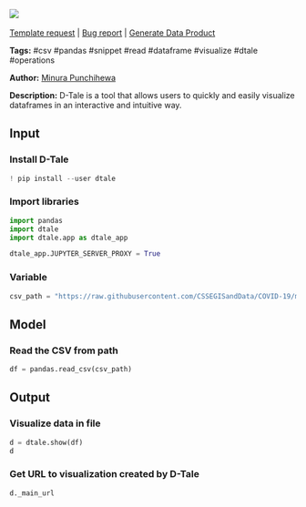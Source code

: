 <a href="https://app.naas.ai/user-redirect/naas/downloader?url=https://raw.githubusercontent.com/jupyter-naas/awesome-notebooks/master/D-Tale/D-Tale_Visualize_dataframe.ipynb" target="_parent"><img src="https://naasai-public.s3.eu-west-3.amazonaws.com/Open_in_Naas_Lab.svg"/></a><br><br><a href="https://github.com/jupyter-naas/awesome-notebooks/issues/new?assignees=&labels=&template=template-request.md&title=Tool+-+Action+of+the+notebook+">Template request</a> | <a href="https://github.com/jupyter-naas/awesome-notebooks/issues/new?assignees=&labels=bug&template=bug_report.md&title=D-Tale+-+Visualize+dataframe:+Error+short+description">Bug report</a> | <a href="https://app.naas.ai/user-redirect/naas/downloader?url=https://raw.githubusercontent.com/jupyter-naas/awesome-notebooks/master/Naas/Naas_Start_data_product.ipynb" target="_parent">Generate Data Product</a>

**Tags:** #csv #pandas #snippet #read #dataframe #visualize #dtale #operations

**Author:** [Minura Punchihewa](https://www.linkedin.com/in/minurapunchihewa/)

**Description:** D-Tale is a tool that allows users to quickly and easily visualize dataframes in an interactive and intuitive way.

## Input

### Install D-Tale


```python
! pip install --user dtale
```

### Import libraries


```python
import pandas
import dtale
import dtale.app as dtale_app

dtale_app.JUPYTER_SERVER_PROXY = True
```

### Variable


```python
csv_path = "https://raw.githubusercontent.com/CSSEGISandData/COVID-19/master/csse_covid_19_data/csse_covid_19_time_series/time_series_covid19_confirmed_global.csv"
```

## Model

### Read the CSV from path


```python
df = pandas.read_csv(csv_path)
```

## Output

### Visualize data in file


```python
d = dtale.show(df)
d
```

### Get URL to visualization created by D-Tale


```python
d._main_url
```
